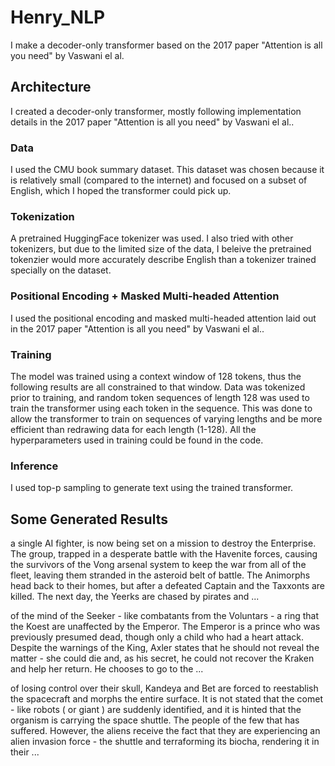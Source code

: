 # Henry_NLP
I make a decoder-only transformer based on the 2017 paper "Attention is all you need" by Vaswani el al.

## Architecture
I created a decoder-only transformer, mostly following implementation details in the 2017 paper "Attention is all you need" by Vaswani el al..

### Data
I used the CMU book summary dataset. This dataset was chosen because it is relatively small (compared to the internet) and focused on a subset of English, which I hoped the transformer could pick up.

### Tokenization
A pretrained HuggingFace tokenizer was used. I also tried with other tokenizers, but due to the limited size of the data, I beleive the pretrained tokenzier would more accurately describe English than a tokenizer trained specially on the dataset.

### Positional Encoding + Masked Multi-headed Attention
I used the positional encoding and masked multi-headed attention laid out in the 2017 paper "Attention is all you need" by Vaswani el al..

### Training
The model was trained using a context window of 128 tokens, thus the following results are all constrained to that window. Data was tokenized prior to training, and random token sequences of length 128 was used to train the transformer using each token in the sequence. This was done to allow the transformer to train on sequences of varying lengths and be more efficient than redrawing data for each length (1-128). All the hyperparameters used in training could be found in the code.

### Inference
I used top-p sampling to generate text using the trained transformer.

## Some Generated Results
a single AI fighter, is now being set on a mission to destroy the Enterprise. The group, trapped in a desperate battle with the Havenite forces, causing the survivors of the Vong arsenal system to keep the war from all of the fleet, leaving them stranded in the asteroid belt of battle. The Animorphs head back to their homes, but after a defeated Captain and the Taxxonts are killed. The next day, the Yeerks are chased by pirates and ...

of the mind of the Seeker - like combatants from the Voluntars - a ring that the Koest are unaffected by the Emperor. The Emperor is a prince who was previously presumed dead, though only a child who had a heart attack. Despite the warnings of the King, Axler states that he should not reveal the matter - she could die and, as his secret, he could not recover the Kraken and help her return. He chooses to go to the ...

of losing control over their skull, Kandeya and Bet are forced to reestablish the spacecraft and morphs the entire surface. It is not stated that the comet - like robots ( or giant ) are suddenly identified, and it is hinted that the organism is carrying the space shuttle. The people of the few that has suffered. However, the aliens receive the fact that they are experiencing an alien invasion force - the shuttle and terraforming its biocha, rendering it in their ...
